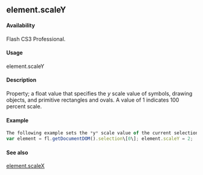 ## element.scaleY

#### Availability

Flash CS3 Professional.

#### Usage

element.scaleY

#### Description

Property; a float value that specifies the *y* scale value of symbols, drawing objects, and primitive rectangles and ovals. A value of 1 indicates 100 percent scale.

#### Example

```javascript
The following example sets the *y* scale value of the current selection to 2 (doubles its value):
var element = fl.getDocumentDOM().selection\[0\]; element.scaleY = 2;

```
#### See also

[element.scaleX](#!wielmic/developers-animatesdk-docs/test/Element_object/elemen14.md)
